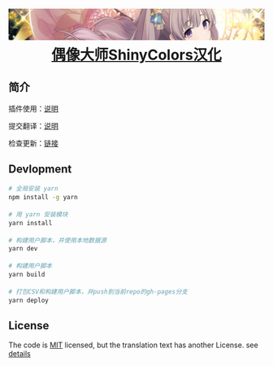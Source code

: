 <h1 align="center">
  <a style="" href="https://biuuu.github.io/ShinyColors/ShinyColors.user.js" target="new">
	<img src="data/image/banner.jpg" alt="偶像大师ShinyColors汉化">
  <span text-decoration: none;
    position: relative;
    top: -20px;
    mix-blend-mode: exclusion;
    color: #c6c6c6;
    font-size: 50px;>偶像大师ShinyColors汉化</span>
  </a>
</h1>

## 简介
插件使用：[说明](https://github.com/biuuu/ShinyColors/blob/master/src/README.md)

提交翻译：[说明](https://github.com/ShinyGroup/ShinyColors/tree/master/data)

检查更新：[链接](https://biuuu.github.io/ShinyColors/ShinyColors.user.js)

## Devlopment

```bash
# 全局安装 yarn
npm install -g yarn

# 用 yarn 安装模块
yarn install

# 构建用户脚本，并使用本地数据源
yarn dev

# 构建用户脚本
yarn build

# 打包CSV和构建用户脚本，并push到当前repo的gh-pages分支
yarn deploy
```

## License
The code is [MIT](https://github.com/biuuu/ShinyColors/blob/master/LICENSE) licensed,
but the translation text has another License. see [details](https://github.com/biuuu/ShinyColors/tree/master/data)

